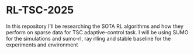 # RL-TSC-2025
In this repository I'll be researching the SOTA RL algorithms and how they perform on sparse data for TSC adaptive-control task. I will be using SUMO for the simulations and sumo-rl, ray rlling and stable baseline for the experiments and environment
